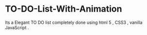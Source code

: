 # TO-DO-List-With-Animation
Its a  Elegant TO DO  list completely done using html 5 ,  CSS3 ,  vanilla JavaScript .
